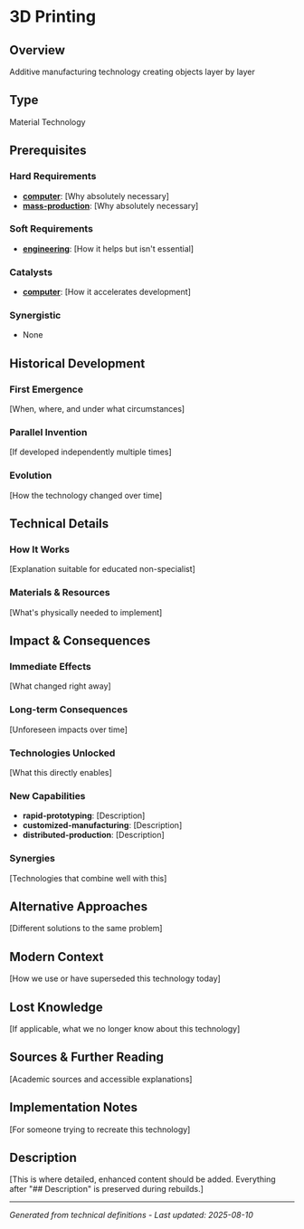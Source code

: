 # 3D Printing

## Overview
Additive manufacturing technology creating objects layer by layer

## Type
Material Technology

## Prerequisites

### Hard Requirements
- **[computer](../computer/README.md)**: [Why absolutely necessary]
- **[mass-production](../mass-production/README.md)**: [Why absolutely necessary]

### Soft Requirements
- **[engineering](../engineering/README.md)**: [How it helps but isn't essential]

### Catalysts
- **[computer](../computer/README.md)**: [How it accelerates development]

### Synergistic
- None

## Historical Development

### First Emergence
[When, where, and under what circumstances]





### Parallel Invention
[If developed independently multiple times]

### Evolution
[How the technology changed over time]

## Technical Details

### How It Works
[Explanation suitable for educated non-specialist]

### Materials & Resources
[What's physically needed to implement]





## Impact & Consequences

### Immediate Effects
[What changed right away]

### Long-term Consequences
[Unforeseen impacts over time]

### Technologies Unlocked
[What this directly enables]

### New Capabilities
- **rapid-prototyping**: [Description]
- **customized-manufacturing**: [Description]
- **distributed-production**: [Description]

### Synergies
[Technologies that combine well with this]

## Alternative Approaches
[Different solutions to the same problem]

## Modern Context
[How we use or have superseded this technology today]

## Lost Knowledge
[If applicable, what we no longer know about this technology]

## Sources & Further Reading
[Academic sources and accessible explanations]

## Implementation Notes
[For someone trying to recreate this technology]

## Description




[This is where detailed, enhanced content should be added. Everything after "## Description" is preserved during rebuilds.]

---
*Generated from technical definitions - Last updated: 2025-08-10*
